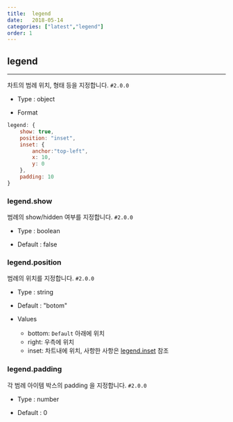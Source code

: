 ```yaml
---
title:  legend
date:   2018-05-14
categories: ["latest","legend"]
order: 1
---
```


## legend
---

차트의 범례 위치, 형태 등을 지정합니다. `#2.0.0`

* Type : object

* Format
```javascript
legend: {
    show: true,
    position: "inset",
    inset: {
        anchor:"top-left",
        x: 10,
        y: 0
    },
    padding: 10
}
```

### legend.show

범례의 show/hidden 여부를 지정합니다. `#2.0.0`

* Type : boolean

* Default : false

### legend.position

범례의 위치를 지정합니다. `#2.0.0`

* Type : string

* Default : "botom"

* Values

	* bottom: `Default` 아래에 위치
	* right: 우측에 위치
	* inset: 차트내에 위치, 사항한 사항은 [legend.inset](./legend.inset.html) 참조

### legend.padding

각 범례 아이템 박스의 padding 을 지정합니다. `#2.0.0`

* Type : number

* Default : 0

